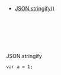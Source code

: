 - [JSON.stringify()](#JSON.stringify)

<br/>
<br/>
<br/>
<br/>
<br/>


<a id="JSON.stringify">JSON.stringify</a>

```
var a = 1;
```
